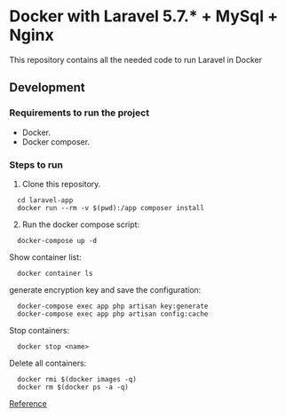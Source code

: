 # Docker with Laravel 5.7.* + MySql + Nginx

This repository contains all the needed code to run Laravel in Docker

## Development

### Requirements to run the project

- Docker.
- Docker composer.

### Steps to run

1. Clone this repository.
```
  cd laravel-app
  docker run --rm -v $(pwd):/app composer install
```

2. Run the docker compose script:

```
  docker-compose up -d
```

Show container list:

```
  docker container ls
```

generate encryption key and save the configuration:

```
  docker-compose exec app php artisan key:generate
  docker-compose exec app php artisan config:cache
```

Stop containers:

```
  docker stop <name>
```

Delete all containers:

```
  docker rmi $(docker images -q)
  docker rm $(docker ps -a -q)
```

[Reference](https://ricardogeek.com/configurar-laravel-nginx-y-mysql-con-docker-compose/)
